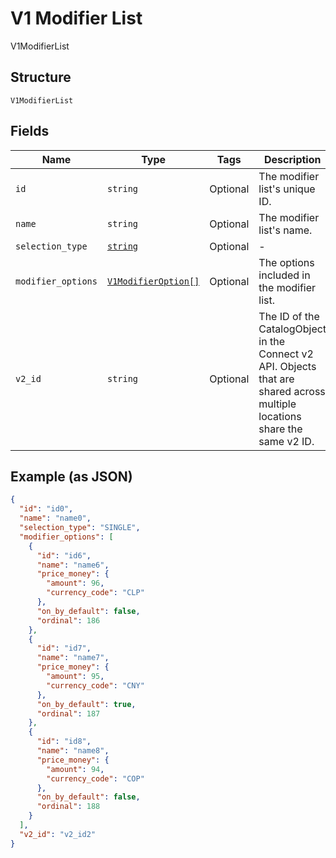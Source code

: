 
# V1 Modifier List

V1ModifierList

## Structure

`V1ModifierList`

## Fields

| Name | Type | Tags | Description |
|  --- | --- | --- | --- |
| `id` | `string` | Optional | The modifier list's unique ID. |
| `name` | `string` | Optional | The modifier list's name. |
| `selection_type` | [`string`](/doc/models/v1-modifier-list-selection-type.md) | Optional | - |
| `modifier_options` | [`V1ModifierOption[]`](/doc/models/v1-modifier-option.md) | Optional | The options included in the modifier list. |
| `v2_id` | `string` | Optional | The ID of the CatalogObject in the Connect v2 API. Objects that are shared across multiple locations share the same v2 ID. |

## Example (as JSON)

```json
{
  "id": "id0",
  "name": "name0",
  "selection_type": "SINGLE",
  "modifier_options": [
    {
      "id": "id6",
      "name": "name6",
      "price_money": {
        "amount": 96,
        "currency_code": "CLP"
      },
      "on_by_default": false,
      "ordinal": 186
    },
    {
      "id": "id7",
      "name": "name7",
      "price_money": {
        "amount": 95,
        "currency_code": "CNY"
      },
      "on_by_default": true,
      "ordinal": 187
    },
    {
      "id": "id8",
      "name": "name8",
      "price_money": {
        "amount": 94,
        "currency_code": "COP"
      },
      "on_by_default": false,
      "ordinal": 188
    }
  ],
  "v2_id": "v2_id2"
}
```

